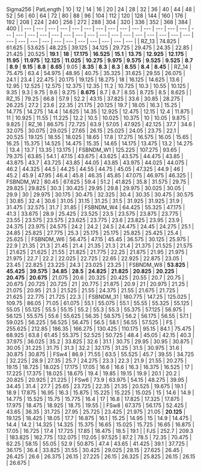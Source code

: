 Sigma256
|  PatLength  |  10  |  12  |  14  |  16  |  20  |  24  |  28  |  32  |  36  |  40  |  44  |  48  |  52  |  56  |  60  |  64  |  72  |  80  |  88  |  96  |  104  |  112  |  120  |  128  |  144  |  160  |  176  |  192  |  208  |  224  |  240  |  256  |  272  |  288  |  304  |  320  |  336  |  352  |  368  |  384  |  400  |
|    ---  |  ---  |  ---  |  ---  |  ---  |  ---  |  ---  |  ---  |  ---  |  ---  |  ---  |  ---  |  ---  |  ---  |  ---  |  ---  |  ---  |  ---  |  ---  |  ---  |  ---  |  ---  |  ---  |  ---  |  ---  |  ---  |  ---  |  ---  |  ---  |  ---  |  ---  |  ---  |  ---  |  ---  |  ---  |  ---  |  ---  |  ---  |  ---  |  ---  |  ---    |
|  RZ_13  |  74.825  |  61.625  |  53.625  |  48.225  |  39.125  |  34.125  |  29.725  |  29.475  |  24.35  |  22.85  |  21.425  |  20.525  |   **19.1**   |   **18**   |   **17.175**   |   **16.525**   |   **15.1**   |   **13.75**   |   **12.925**   |   **12.175**   |   **11.95**   |   **11.975**   |   **12.125**   |   **11.025**   |   **10.275**   |   **9.975**   |   **9.575**   |   **9.525**   |   **9.525**   |   **8.7**   |   **8.9**   |   **9.15**   |   **8.8**   |   **8.65**   |  9.05  |   **8.35**   |   **8.3**   |   **8.3**   |   **8.55**   |   **8.4**   |   **8.45**   |
|  RZ_14  |  75.475  |  63.4  |  54.975  |  48.95  |  40.75  |  35.325  |  31.625  |  29.55  |  26.075  |  24.1  |  23.4  |  22.475  |  20.175  |  19.125  |  18.275  |  18  |  16.125  |  14.625  |  13.6  |  12.95  |  12.525  |  12.575  |  12.375  |  12.35  |  11.2  |  10.725  |  10.3  |  10.55  |  10.125  |  9.35  |  9.3  |  9.75  |  9.6  |  9.275  |   **8.675**   |  8.7  |  8.7  |  8.55  |  8.725  |  8.5  |  8.625  |
|  RZ_15  |  79.25  |  66.8  |  57.9  |  52.2  |  43.15  |  37.825  |  33.6  |  30.85  |  28.275  |  26.225  |  27.2  |  23.6  |  22.35  |  21.175  |  20.125  |  19.7  |  18.05  |  16.3  |  15.25  |  14.775  |  14.275  |  14.4  |  14.625  |  14.35  |  12.925  |  12.475  |  12.15  |  12.4  |  11.875  |  11  |  10.925  |  11.55  |  11.225  |  12.2  |  10.5  |  10.025  |  10.375  |  10  |  10.05  |  9.875  |  9.825  |
|  RZ_16  |  86.575  |  72.725  |  63.9  |  57.05  |  47.925  |  42.125  |  37.7  |  34.6  |  32.075  |  30.075  |  29.025  |  27.65  |  26.15  |  25.025  |  24.05  |  23.75  |  22.1  |  20.525  |  19.125  |  18.55  |  18.025  |  18.65  |  17.8  |  17.275  |  16.575  |  16.05  |  15.65  |  16.25  |  15.375  |  14.525  |  14.475  |  15.35  |  14.65  |  14.175  |  13.475  |  13.2  |  14.275  |  13.4  |  13.7  |  13.35  |  13.175  |
|  FSBNDM_W1  |  125.225  |  107.275  |  93.65  |  79.375  |  63.85  |  54.1  |  47.15  |  43.675  |  43.625  |  43.575  |  44.475  |  43.85  |  43.875  |  43.7  |  43.725  |  43.85  |  44.05  |  43.85  |  43.975  |  44.025  |  44.075  |  46.2  |  44.325  |  44.5  |  44.25  |  44.55  |  44.75  |  45.05  |  47.325  |  44.9  |  46  |  45.2  |  45.9  |  47.95  |  46.4  |  45.8  |  46.35  |  45.85  |  47.075  |  46.975  |  46.325  |
|  FSBNDM_W2  |  80.45  |  67.625  |  59.4  |  51.2  |  41.825  |  35.8  |  31.575  |  29.75  |  29.825  |  29.825  |  30.3  |  30.425  |  29.95  |  29.8  |  29.975  |  30.025  |  30.05  |  29.9  |  30  |  29.975  |  30.175  |  30.475  |  32.325  |  30.4  |  30.35  |  30.475  |  30.575  |  30.85  |  32.4  |  30.6  |  31.05  |  31.15  |  31.25  |  31.5  |  31.925  |  31.925  |  31.9  |  31.475  |  32.575  |  31.7  |  31.85  |
|  FSBNDM_W4  |  64.425  |  55.325  |  47.175  |  41.3  |  33.675  |  28.9  |  25.425  |  23.525  |  23.5  |  23.575  |  23.875  |  23.775  |  23.55  |  23.575  |  23.575  |  23.625  |  23.775  |  23.6  |  23.825  |  23.95  |  23.9  |  24.375  |  23.975  |  24.575  |  24.2  |  24.2  |  24.5  |  24.475  |  24.45  |  24.275  |  25.1  |  24.85  |  25.825  |  27.775  |  25.3  |  25.175  |  25.175  |  25.825  |  25.425  |  25.4  |  25.625  |
|  FSBNDM_W6  |  56.475  |  47.15  |  45.45  |  36.575  |  30.125  |  25.975  |  22.9  |  21.35  |  21.3  |  21.45  |  21.4  |  21.35  |  21.3  |  21.4  |  21.375  |  21.525  |  21.575  |  21.625  |  21.625  |  21.55  |  21.825  |  21.775  |  22.25  |  21.875  |  21.95  |  21.975  |  21.975  |  22.7  |  22.2  |  22.025  |  22.725  |  22.65  |  22.925  |  22.875  |  23.05  |  23.45  |  22.825  |  23.225  |  24.3  |  23.025  |  23.25  |
|  FSBNDM_W8  |   **53.825**   |   **45.425**   |   **39.575**   |   **34.85**   |   **28.5**   |   **24.825**   |   **21.825**   |   **20.825**   |   **20.225**   |   **20.475**   |   **20.675**   |  21.075  |  20.6  |  20.325  |  20.425  |  20.55  |  20.7  |  20.75  |  20.675  |  20.725  |  20.725  |  21  |  20.775  |  21.875  |  20.9  |  21  |  20.975  |  21.25  |  21.075  |  20.95  |  21.3  |  21.525  |  21.55  |  24.375  |  21.55  |  21.675  |  21.725  |  21.625  |  22.775  |  21.725  |  22.3  |
|  FSBNDM_31  |  180.775  |  147.25  |  125.025  |  109.75  |  86.05  |  71.05  |  61.075  |  55.1  |  55.075  |  55.1  |  55.55  |  55.325  |  55.125  |  55.05  |  55.125  |  55.5  |  55.15  |  55.2  |  55.3  |  55.3  |  55.375  |  57.125  |  56.975  |  56.125  |  55.575  |  55.6  |  55.625  |  56.35  |  58.575  |  56.2  |  56.175  |  56.55  |  57.1  |  59.025  |  56.225  |  56.525  |  56.475  |  56.5  |  58.1  |  56.55  |  57.525  |
|  FS  |  255.625  |  212.85  |  186.35  |  166.275  |  130.425  |  110.175  |  95.15  |  84.1  |  75.475  |  68.925  |  63.8  |  61.45  |  55.375  |  52.525  |  50.725  |  48.4  |  45.05  |  42.15  |  40.3  |  37.975  |  36.025  |  35.2  |  33.825  |  32.6  |  31.1  |  30.75  |  29.95  |  30.95  |  30.875  |  30.05  |  31.225  |  31.75  |  31.3  |  32.2  |  32.175  |  31.25  |  31.5  |  30.975  |  31.6  |  30.875  |  30.875  |
|  FSw4  |  86.9  |  71.55  |  63.5  |  55.525  |  45.7  |  39.55  |  34.725  |  32.225  |  28.9  |  27.35  |  25.7  |  24.275  |  23.3  |  22.3  |  21.9  |  21.55  |  20.275  |  19.15  |  18.725  |  18.025  |  17.175  |  17.05  |  16.6  |  16.6  |  16.3  |  16.375  |  16.525  |  17  |  17.225  |  17.375  |  18.025  |  18.675  |  19.4  |  19.85  |  19.15  |  19.9  |  20.1  |  20.2  |  20.825  |  20.925  |  21.225  |
|  FSw6  |  73.9  |  63.975  |  54.15  |  48.275  |  39.95  |  34.45  |  31.4  |  27.7  |  25.65  |  23.725  |  22.35  |  21.35  |  20.525  |  19.675  |  19.1  |  18.9  |  17.875  |  16.95  |  16.3  |  15.875  |  15.225  |  15.225  |  15.025  |  15  |  14.6  |  14.9  |  14.775  |  15.525  |  15.75  |  15.775  |  16.4  |  17  |  16.8  |  17.825  |  17.325  |  17.875  |  17.975  |  18.475  |  18.925  |  18.75  |  19.55  |
|  FSw8  |  67.375  |  56.175  |  52.425  |  43.65  |  36.35  |  31.725  |  27.95  |  25.725  |  23.425  |  21.975  |  21.05  |   **20.125**   |  19.125  |  18.425  |  18.05  |  17.7  |  16.875  |  16.1  |  15.25  |  14.95  |  15  |  14.9  |  14.475  |  14.4  |  14.2  |  14.325  |  14.325  |  15.375  |  16.65  |  15.025  |  15.725  |  16.65  |  16.875  |  17.05  |  16.725  |  17.4  |  17.725  |  17.85  |  18.475  |  18.5  |  19.1  |
|  FJS  |  252.7  |  209.3  |  183.825  |  162.775  |  132.075  |  112.05  |  97.525  |  87.2  |  78.5  |  72.35  |  70.475  |  62.25  |  58.15  |  55.05  |  52.9  |  50.875  |  47.4  |  43.65  |  41.425  |  39.1  |  37.725  |  36.175  |  36.4  |  33.825  |  31.55  |  30.425  |  29.025  |  28.15  |  27.625  |  26.45  |  26.425  |  26.6  |  26.375  |  26.15  |  27.225  |  26.15  |  26.325  |  25.825  |  26.15  |  26.15  |  26.675  |
